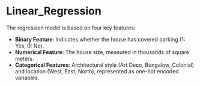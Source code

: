 # Linear_Regression

The regression model is based on four key features:
- **Binary Feature**: Indicates whether the house has covered parking (1: Yes, 0: No).
- **Numerical Feature**: The house size, measured in thousands of square meters.
- **Categorical Features**: Architectural style (Art Deco, Bungalow, Colonial) and location (West, East, North), represented as one-hot encoded variables.